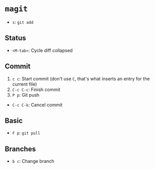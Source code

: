 # `magit`

* `s`: `git add`

## Status

* `<M-tab>`: Cycle diff collapsed

## Commit

1. `c c`: Start commit (don't use `C`, that's what inserts an entry for the current file)
2. `C-c C-c`: Finish commit
3. `P p`: Git push

* `C-c C-k`: Cancel commit

## Basic

* `F p`: `git pull`

## Branches

* `b c`: Change branch
